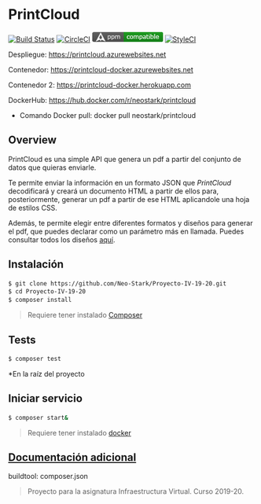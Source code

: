 # PrintCloud

[![Build Status](https://travis-ci.com/Neo-Stark/Proyecto-IV-19-20.svg?branch=master)](https://travis-ci.com/Neo-Stark/Proyecto-IV-19-20)
[![CircleCI](https://circleci.com/gh/Neo-Stark/Proyecto-IV-19-20.svg?style=svg)](https://circleci.com/gh/Neo-Stark/Proyecto-IV-19-20)
[![PPM Compatible](https://raw.githubusercontent.com/php-pm/ppm-badge/master/ppm-badge.png)](https://github.com/php-pm/php-pm)
[![StyleCI](https://github.styleci.io/repos/208740465/shield?branch=master)](https://github.styleci.io/repos/208740465)

Despliegue: https://printcloud.azurewebsites.net

Contenedor: https://printcloud-docker.azurewebsites.net

Contenedor 2: https://printcloud-docker.herokuapp.com

DockerHub: https://hub.docker.com/r/neostark/printcloud

- Comando Docker pull: docker pull neostark/printcloud

## Overview

PrintCloud es una simple API que genera un pdf a partir del conjunto de datos que quieras enviarle.

Te permite enviar la información en un formato JSON que *PrintCloud* decodificará y creará un documento HTML a partir de ellos para, posteriormente, generar un pdf a partir de ese HTML aplicandole una hoja de estilos CSS.

Además, te permite elegir entre diferentes formatos y diseños para generar el pdf, que puedes declarar como un parámetro más en llamada. Puedes consultar todos los diseños [aquí](docs/styles).

## Instalación

```bash
$ git clone https://github.com/Neo-Stark/Proyecto-IV-19-20.git
$ cd Proyecto-IV-19-20
$ composer install
```
>Requiere tener instalado [Composer](https://getcomposer.org)

## Tests
```bash
$ composer test
```
*En la raíz del proyecto

## Iniciar servicio
```bash
$ composer start&
```
>Requiere tener instalado [docker](https://docs.docker.com/install/linux/docker-ce/ubuntu/)

## [Documentación adicional](https://neo-stark.github.io/Proyecto-IV-19-20/)

buildtool: composer.json

> Proyecto para la asignatura Infraestructura Virtual. Curso 2019-20.
